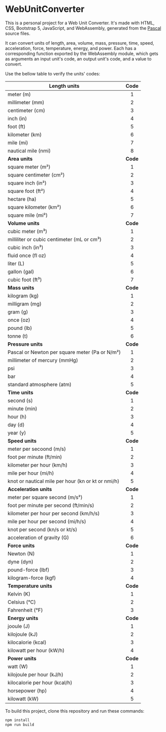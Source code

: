 # WebUnitConverter

This is a personal project for a Web Unit Converter. It's made with HTML, CSS, Bootstrap 5, JavaScript, and WebAssembly, generated from the [Pascal](https://github.com/amartinsmg/UnitConverter) source files.

It can convert units of length, area, volume, mass, pressure, time, speed, acceleration, force, temperature, energy, and power. Each has a corresponding function exported by the WebAssembly module, which gets as arguments an input unit's code, an output unit's code, and a value to convert.

Use the bellow table to verify the units' codes:

| Length units                                       |   Code   |
| -------------------------------------------------- | :------: |
| meter (m)                                          |    1     |
| millimeter (mm)                                    |    2     |
| centimeter (cm)                                    |    3     |
| inch (in)                                          |    4     |
| foot (ft)                                          |    5     |
| kilometer (km)                                     |    6     |
| mile (mi)                                          |    7     |
| nautical mile (nmi)                                |    8     |
| **Area units**                                     | **Code** |
| square meter (m²)                                  |    1     |
| square centimeter (cm²)                            |    2     |
| square inch (in²)                                  |    3     |
| square foot (ft²)                                  |    4     |
| hectare (ha)                                       |    5     |
| square kilometer (km²)                             |    6     |
| square mile (mi²)                                  |    7     |
| **Volume units**                                   | **Code** |
| cubic meter (m³)                                   |    1     |
| milliliter or cubic centimeter (mL or cm³)         |    2     |
| cubic inch (in³)                                   |    3     |
| fluid once (fl oz)                                 |    4     |
| liter (L)                                          |    5     |
| gallon (gal)                                       |    6     |
| cubic foot (ft³)                                   |    7     |
| **Mass units**                                     | **Code** |
| kilogram (kg)                                      |    1     |
| milligram (mg)                                     |    2     |
| gram (g)                                           |    3     |
| once (oz)                                          |    4     |
| pound (lb)                                         |    5     |
| tonne (t)                                          |    6     |
| **Pressure units**                                 | **Code** |
| Pascal or Newton per square meter (Pa or N/m²)     |    1     |
| millimeter of mercury (mmHg)                       |    2     |
| psi                                                |    3     |
| bar                                                |    4     |
| standard atmosphere (atm)                          |    5     |
| **Time units**                                     | **Code** |
| second (s)                                         |    1     |
| minute (min)                                       |    2     |
| hour (h)                                           |    3     |
| day (d)                                            |    4     |
| year (y)                                           |    5     |
| **Speed units**                                    | **Code** |
| meter per secoond (m/s)                            |    1     |
| foot per minute (ft/min)                           |    2     |
| kilometer per hour (km/h)                          |    3     |
| mile per hour (mi/h)                               |    4     |
| knot or nautical mile per hour (kn or kt or nmi/h) |    5     |
| **Acceleration units**                             | **Code** |
| meter per square second (m/s²)                     |    1     |
| foot per minute per second (ft/min/s)              |    2     |
| kilometer per hour per second (km/h/s)             |    3     |
| mile per hour per second (mi/h/s)                  |    4     |
| knot per second (kn/s or kt/s)                     |    5     |
| acceleration of gravity (G)                        |    6     |
| **Force units**                                    | **Code** |
| Newton (N)                                         |    1     |
| dyne (dyn)                                         |    2     |
| pound-force (lbf)                                  |    3     |
| kilogram-force (kgf)                               |    4     |
| **Temperature units**                              | **Code** |
| Kelvin (K)                                         |    1     |
| Celsius (°C)                                       |    2     |
| Fahrenheit (°F)                                    |    3     |
| **Energy units**                                   | **Code** |
| jooule (J)                                         |    1     |
| kilojoule (kJ)                                     |    2     |
| kilocalorie (kcal)                                 |    3     |
| kilowatt per hour (kW/h)                           |    4     |
| **Power units**                                    | **Code** |
| watt (W)                                           |    1     |
| kilojoule per hour (kJ/h)                          |    2     |
| kilocalorie per hour (kcal/h)                      |    3     |
| horsepower (hp)                                    |    4     |
| kilowatt (kW)                                      |    5     |

To build this project, clone this repository and run these commands:

```sh
npm install
npm run build
```
